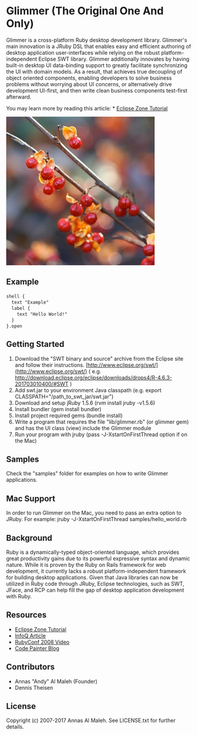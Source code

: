 Glimmer (The Original One And Only)
===
Glimmer is a cross-platform Ruby desktop development library. Glimmer's main innovation is a JRuby DSL that enables easy and efficient authoring of desktop application user-interfaces while relying on the robust platform-independent Eclipse SWT library. Glimmer additionally innovates by having built-in desktop UI data-binding support to greatly facilitate synchronizing the UI with domain models. As a result, that achieves true decoupling of object oriented components, enabling developers to solve business problems without worrying about UI concerns, or alternatively drive development UI-first, and then write clean business components test-first afterward.

You may learn more by reading this article: * [Eclipse Zone Tutorial](http://eclipse.dzone.com/articles/an-introduction-glimmer)

![Glimmer](https://github.com/AndyObtiva/glimmer/raw/master/images/Bitter-sweet.jpg)

Example
---
    shell {
      text "Example"
      label {
        text "Hello World!"
      }
    }.open

Getting Started
---
1. Download the "SWT binary and source" archive from the Eclipse site and follow their instructions.
   [http://www.eclipse.org/swt/](http://www.eclipse.org/swt/) ( e.g. http://download.eclipse.org/eclipse/downloads/drops4/R-4.6.3-201703010400/#SWT )
2. Add swt.jar to your environment Java classpath (e.g. export CLASSPATH="/path_to_swt_jar/swt.jar")
3. Download and setup jRuby 1.5.6 (rvm install jruby -v1.5.6)
4. Install bundler (gem install bundler)
5. Install project required gems (bundle install)
6. Write a program that requires the file "lib/glimmer.rb" (or glimmer gem) and has the UI class (view) include the Glimmer module
7. Run your program with jruby (pass -J-XstartOnFirstThread option if on the Mac)

Samples
---
Check the "samples" folder for examples on how to write Glimmer applications.

Mac Support
---
In order to run Glimmer on the Mac, you need to pass an extra option to JRuby. For example:
jruby -J-XstartOnFirstThread samples/hello_world.rb

Background
---
Ruby is a dynamically-typed object-oriented language, which provides great productivity gains due to its powerful expressive syntax and dynamic nature. While it is proven by the Ruby on Rails framework for web development, it currently lacks a robust platform-independent framework for building desktop applications. Given that Java libraries can now be utilized in Ruby code through JRuby, Eclipse technologies, such as SWT, JFace, and RCP can help fill the gap of desktop application development with Ruby.

Resources
---
* [Eclipse Zone Tutorial](http://eclipse.dzone.com/articles/an-introduction-glimmer)
* [InfoQ Article](http://www.infoq.com/news/2008/02/glimmer-jruby-swt)
* [RubyConf 2008 Video](http://rubyconf2008.confreaks.com/desktop-development-with-glimmer.html)
* [Code Painter Blog](http://andymaleh.blogspot.com/search/label/Glimmer)

Contributors
---
* Annas "Andy" Al Maleh (Founder)
* Dennis Theisen

License
---
Copyright (c) 2007-2017 Annas Al Maleh.
See LICENSE.txt for further details.
